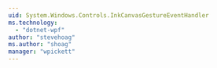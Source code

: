 ```yaml
---
uid: System.Windows.Controls.InkCanvasGestureEventHandler
ms.technology: 
  - "dotnet-wpf"
author: "stevehoag"
ms.author: "shoag"
manager: "wpickett"
---
```

